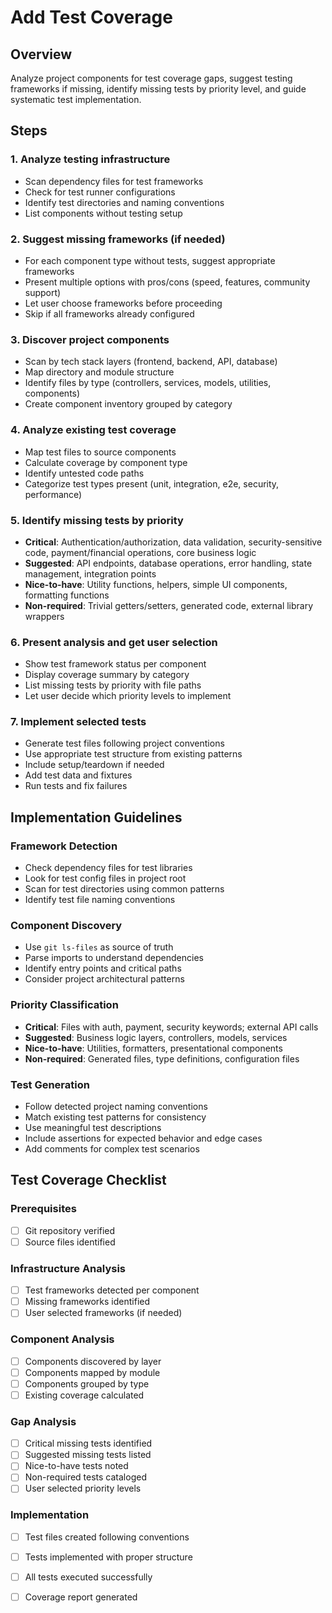 # Add Test Coverage

## Overview
Analyze project components for test coverage gaps, suggest testing frameworks if missing, identify missing tests by priority level, and guide systematic test implementation.

## Steps

### 1. Analyze testing infrastructure
   - Scan dependency files for test frameworks
   - Check for test runner configurations
   - Identify test directories and naming conventions
   - List components without testing setup

### 2. Suggest missing frameworks (if needed)
   - For each component type without tests, suggest appropriate frameworks
   - Present multiple options with pros/cons (speed, features, community support)
   - Let user choose frameworks before proceeding
   - Skip if all frameworks already configured

### 3. Discover project components
   - Scan by tech stack layers (frontend, backend, API, database)
   - Map directory and module structure
   - Identify files by type (controllers, services, models, utilities, components)
   - Create component inventory grouped by category

### 4. Analyze existing test coverage
   - Map test files to source components
   - Calculate coverage by component type
   - Identify untested code paths
   - Categorize test types present (unit, integration, e2e, security, performance)

### 5. Identify missing tests by priority
   - **Critical**: Authentication/authorization, data validation, security-sensitive code, payment/financial operations, core business logic
   - **Suggested**: API endpoints, database operations, error handling, state management, integration points
   - **Nice-to-have**: Utility functions, helpers, simple UI components, formatting functions
   - **Non-required**: Trivial getters/setters, generated code, external library wrappers

### 6. Present analysis and get user selection
   - Show test framework status per component
   - Display coverage summary by category
   - List missing tests by priority with file paths
   - Let user decide which priority levels to implement

### 7. Implement selected tests
   - Generate test files following project conventions
   - Use appropriate test structure from existing patterns
   - Include setup/teardown if needed
   - Add test data and fixtures
   - Run tests and fix failures

## Implementation Guidelines

### Framework Detection
- Check dependency files for test libraries
- Look for test config files in project root
- Scan for test directories using common patterns
- Identify test file naming conventions

### Component Discovery
- Use `git ls-files` as source of truth
- Parse imports to understand dependencies
- Identify entry points and critical paths
- Consider project architectural patterns

### Priority Classification
- **Critical**: Files with auth, payment, security keywords; external API calls
- **Suggested**: Business logic layers, controllers, models, services
- **Nice-to-have**: Utilities, formatters, presentational components
- **Non-required**: Generated files, type definitions, configuration files

### Test Generation
- Follow detected project naming conventions
- Match existing test patterns for consistency
- Use meaningful test descriptions
- Include assertions for expected behavior and edge cases
- Add comments for complex test scenarios

## Test Coverage Checklist

### Prerequisites
- [ ] Git repository verified
- [ ] Source files identified

### Infrastructure Analysis
- [ ] Test frameworks detected per component
- [ ] Missing frameworks identified
- [ ] User selected frameworks (if needed)

### Component Analysis
- [ ] Components discovered by layer
- [ ] Components mapped by module
- [ ] Components grouped by type
- [ ] Existing coverage calculated

### Gap Analysis
- [ ] Critical missing tests identified
- [ ] Suggested missing tests listed
- [ ] Nice-to-have tests noted
- [ ] Non-required tests cataloged
- [ ] User selected priority levels

### Implementation
- [ ] Test files created following conventions
- [ ] Tests implemented with proper structure
- [ ] All tests executed successfully
- [ ] Coverage report generated

